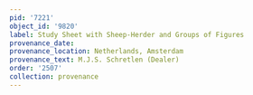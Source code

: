 ```yaml
---
pid: '7221'
object_id: '9820'
label: Study Sheet with Sheep-Herder and Groups of Figures
provenance_date:
provenance_location: Netherlands, Amsterdam
provenance_text: M.J.S. Schretlen (Dealer)
order: '2507'
collection: provenance
---
```

